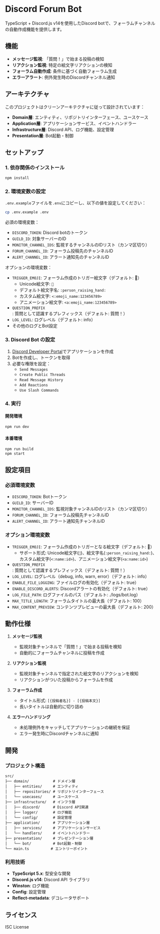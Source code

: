 # Discord Forum Bot

TypeScript + Discord.js v14を使用したDiscord botで、フォーラムチャンネルの自動作成機能を提供します。

## 機能

- **メッセージ監視**: 「質問！」で始まる投稿の検知
- **リアクション監視**: 特定の絵文字リアクションの検知
- **フォーラム自動作成**: 条件に基づく自動フォーラム生成
- **エラーアラート**: 例外発生時のDiscordチャンネル通知

## アーキテクチャ

このプロジェクトはクリーンアーキテクチャに従って設計されています：

- **Domain層**: エンティティ、リポジトリインターフェース、ユースケース
- **Application層**: アプリケーションサービス、イベントハンドラー
- **Infrastructure層**: Discord API、ログ機能、設定管理
- **Presentation層**: Bot起動・制御

## セットアップ

### 1. 依存関係のインストール

```bash
npm install
```

### 2. 環境変数の設定

`.env.example`ファイルを`.env`にコピーし、以下の値を設定してください：

```bash
cp .env.example .env
```

必須の環境変数：
- `DISCORD_TOKEN`: Discord botのトークン
- `GUILD_ID`: 対象サーバーのID
- `MONITOR_CHANNEL_IDS`: 監視するチャンネルのIDリスト（カンマ区切り）
- `FORUM_CHANNEL_ID`: フォーラム投稿先のチャンネルID
- `ALERT_CHANNEL_ID`: アラート通知先のチャンネルID

オプションの環境変数：
- `TRIGGER_EMOJI`: フォーラム作成のトリガー絵文字（デフォルト: 🙋）
  - Unicode絵文字: `🙋`
  - デフォルト絵文字名: `:person_raising_hand:`
  - カスタム絵文字: `<:emoji_name:123456789>`
  - アニメーション絵文字: `<a:emoji_name:123456789>`
- `QUESTION_PREFIX`: 質問として認識するプレフィックス（デフォルト: 質問！）
- `LOG_LEVEL`: ログレベル（デフォルト: info）
- その他のログとBot設定

### 3. Discord Bot の設定

1. [Discord Developer Portal](https://discord.com/developers/applications)でアプリケーションを作成
2. Botを作成し、トークンを取得
3. 必要な権限を設定：
   - `Send Messages`
   - `Create Public Threads`
   - `Read Message History`
   - `Add Reactions`
   - `Use Slash Commands`

### 4. 実行

#### 開発環境
```bash
npm run dev
```

#### 本番環境
```bash
npm run build
npm start
```

## 設定項目

### 必須環境変数
- `DISCORD_TOKEN`: Botトークン
- `GUILD_ID`: サーバーID
- `MONITOR_CHANNEL_IDS`: 監視対象チャンネルIDのリスト（カンマ区切り）
- `FORUM_CHANNEL_ID`: フォーラム投稿先チャンネルID
- `ALERT_CHANNEL_ID`: アラート通知先チャンネルID

### オプション環境変数
- `TRIGGER_EMOJI`: フォーラム作成のトリガーとなる絵文字（デフォルト: 🙋）
  - サポート形式: Unicode絵文字(`🙋`)、絵文字名(`:person_raising_hand:`)、カスタム絵文字(`<:name:id>`)、アニメーション絵文字(`<a:name:id>`)
- `QUESTION_PREFIX`: 質問として認識するプレフィックス（デフォルト: 質問！）
- `LOG_LEVEL`: ログレベル（debug, info, warn, error）（デフォルト: info）
- `ENABLE_FILE_LOGGING`: ファイルログの有効化（デフォルト: true）
- `ENABLE_DISCORD_ALERTS`: Discordアラートの有効化（デフォルト: true）
- `LOG_FILE_PATH`: ログファイルのパス（デフォルト: ./logs/bot.log）
- `MAX_TITLE_LENGTH`: フォーラムタイトルの最大長（デフォルト: 100）
- `MAX_CONTENT_PREVIEW`: コンテンツプレビューの最大長（デフォルト: 200）

## 動作仕様

1. **メッセージ監視**
   - 監視対象チャンネルで「質問！」で始まる投稿を検知
   - 自動的にフォーラムチャンネルに投稿を作成

2. **リアクション監視**
   - 監視対象チャンネルで指定された絵文字のリアクションを検知
   - リアクションがついた投稿からフォーラムを作成

3. **フォーラム作成**
   - タイトル形式: `[{投稿者名}] - [{投稿本文}]`
   - 長いタイトルは自動的に切り詰め

4. **エラーハンドリング**
   - 未処理例外をキャッチしてアプリケーションの継続を保証
   - エラー発生時にDiscordチャンネルに通知

## 開発

### プロジェクト構造

```
src/
├── domain/           # ドメイン層
│   ├── entities/     # エンティティ
│   ├── repositories/ # リポジトリインターフェース
│   └── usecases/     # ユースケース
├── infrastructure/   # インフラ層
│   ├── discord/      # Discord API関連
│   ├── logger/       # ログ機能
│   └── config/       # 設定管理
├── application/      # アプリケーション層
│   ├── services/     # アプリケーションサービス
│   └── handlers/     # イベントハンドラー
├── presentation/     # プレゼンテーション層
│   └── bot/          # Bot起動・制御
└── main.ts          # エントリーポイント
```

### 利用技術

- **TypeScript 5.x**: 型安全な開発
- **Discord.js v14**: Discord API ライブラリ
- **Winston**: ログ機能
- **Config**: 設定管理
- **Reflect-metadata**: デコレータサポート

## ライセンス

ISC License
